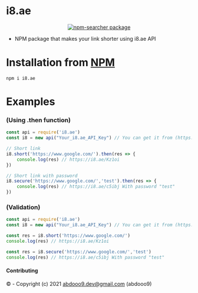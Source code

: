 # i8.ae

<center>
	<a href="https://nodei.co/npm/i8-ae/">
		<img alt="npm-searcher package" src="https://nodei.co/npm/i8-ae.png">
	</a>
</center>

* NPM package that makes your link shorter using i8.ae API

# Installation from [NPM](https://www.npmjs.com/package/npm-searcher)

```
npm i i8.ae
```


# Examples

### (Using .then function)

```js
const api = require('i8.ae')
const i8 = new api("Your_i8.ae_API_Key") // You can get it from (https://i8.ae/user/tools/api)

// Short link
i8.short('https://www.google.com/').then(res => {
    console.log(res) // https://i8.ae/Kz1oi
})

// Short link with password
i8.secure('https://www.google.com/','test').then(res => {
    console.log(res) // https://i8.ae/c5ibj With password "test"
})
```

### (Validation)

```js
const api = require('i8.ae')
const i8 = new api("Your_i8.ae_API_Key") // You can get it from (https://i8.ae/user/tools/api)

const res = i8.short('https://www.google.com/')
console.log(res) // https://i8.ae/Kz1oi

const res = i8.secure('https://www.google.com/','test')
console.log(res) // https://i8.ae/c5ibj With password "test"

```
#### Contributing
©  - Copyright (c) 2021 abdooo9.dev@gmail.com (abdooo9)
